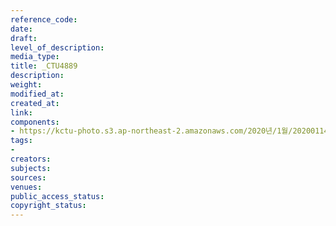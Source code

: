 ```yaml
---
reference_code: 
date: 
draft: 
level_of_description: 
media_type: 
title: _CTU4889
description: 
weight: 
modified_at: 
created_at: 
link: 
components:
- https://kctu-photo.s3.ap-northeast-2.amazonaws.com/2020년/1월/20200114_문중원+열사+상여+청와대+행진+8일차/_CTU4889.jpg
tags:
- 
creators: 
subjects: 
sources: 
venues: 
public_access_status: 
copyright_status: 
---
```

